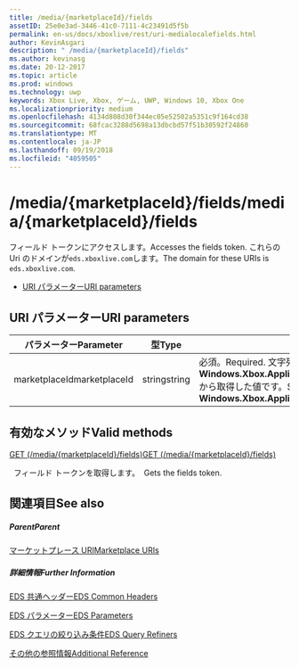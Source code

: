 ```yaml
---
title: /media/{marketplaceId}/fields
assetID: 25e0e3ad-3446-41c0-7111-4c23491d5f5b
permalink: en-us/docs/xboxlive/rest/uri-medialocalefields.html
author: KevinAsgari
description: " /media/{marketplaceId}/fields"
ms.author: kevinasg
ms.date: 20-12-2017
ms.topic: article
ms.prod: windows
ms.technology: uwp
keywords: Xbox Live, Xbox, ゲーム, UWP, Windows 10, Xbox One
ms.localizationpriority: medium
ms.openlocfilehash: 4134d808d30f344ec05e52502a5351c9f164cd38
ms.sourcegitcommit: 68fcac3288d5698a13dbcbd57f51b30592f24860
ms.translationtype: MT
ms.contentlocale: ja-JP
ms.lasthandoff: 09/19/2018
ms.locfileid: "4059505"
---
```

# <a name="mediamarketplaceidfields"></a><span data-ttu-id="7e07a-104">/media/{marketplaceId}/fields</span><span class="sxs-lookup"><span data-stu-id="7e07a-104">/media/{marketplaceId}/fields</span></span>
<span data-ttu-id="7e07a-105">フィールド トークンにアクセスします。</span><span class="sxs-lookup"><span data-stu-id="7e07a-105">Accesses the fields token.</span></span> <span data-ttu-id="7e07a-106">これらの Uri のドメインが`eds.xboxlive.com`します。</span><span class="sxs-lookup"><span data-stu-id="7e07a-106">The domain for these URIs is `eds.xboxlive.com`.</span></span>
 
  * [<span data-ttu-id="7e07a-107">URI パラメーター</span><span class="sxs-lookup"><span data-stu-id="7e07a-107">URI parameters</span></span>](#ID4EV)
 
<a id="ID4EV"></a>

 
## <a name="uri-parameters"></a><span data-ttu-id="7e07a-108">URI パラメーター</span><span class="sxs-lookup"><span data-stu-id="7e07a-108">URI parameters</span></span>
 
| <span data-ttu-id="7e07a-109">パラメーター</span><span class="sxs-lookup"><span data-stu-id="7e07a-109">Parameter</span></span>| <span data-ttu-id="7e07a-110">型</span><span class="sxs-lookup"><span data-stu-id="7e07a-110">Type</span></span>| <span data-ttu-id="7e07a-111">説明</span><span class="sxs-lookup"><span data-stu-id="7e07a-111">Description</span></span>| 
| --- | --- | --- | 
| <span data-ttu-id="7e07a-112">marketplaceId</span><span class="sxs-lookup"><span data-stu-id="7e07a-112">marketplaceId</span></span>| <span data-ttu-id="7e07a-113">string</span><span class="sxs-lookup"><span data-stu-id="7e07a-113">string</span></span>| <span data-ttu-id="7e07a-114">必須。</span><span class="sxs-lookup"><span data-stu-id="7e07a-114">Required.</span></span> <span data-ttu-id="7e07a-115">文字列<b>Windows.Xbox.ApplicationModel.Store.Configuration.MarketplaceId</b>から取得した値です。</span><span class="sxs-lookup"><span data-stu-id="7e07a-115">String value obtained from the <b>Windows.Xbox.ApplicationModel.Store.Configuration.MarketplaceId</b>.</span></span>| 
  
<a id="ID4EUB"></a>

 
## <a name="valid-methods"></a><span data-ttu-id="7e07a-116">有効なメソッド</span><span class="sxs-lookup"><span data-stu-id="7e07a-116">Valid methods</span></span>

[<span data-ttu-id="7e07a-117">GET (/media/{marketplaceId}/fields)</span><span class="sxs-lookup"><span data-stu-id="7e07a-117">GET (/media/{marketplaceId}/fields)</span></span>](uri-medialocalefieldsget.md)

<span data-ttu-id="7e07a-118">&nbsp;&nbsp;フィールド トークンを取得します。</span><span class="sxs-lookup"><span data-stu-id="7e07a-118">&nbsp;&nbsp;Gets the fields token.</span></span>
 
<a id="ID4E5B"></a>

 
## <a name="see-also"></a><span data-ttu-id="7e07a-119">関連項目</span><span class="sxs-lookup"><span data-stu-id="7e07a-119">See also</span></span>
 
<a id="ID4EAC"></a>

 
##### <a name="parent"></a><span data-ttu-id="7e07a-120">Parent</span><span class="sxs-lookup"><span data-stu-id="7e07a-120">Parent</span></span> 

[<span data-ttu-id="7e07a-121">マーケットプレース URI</span><span class="sxs-lookup"><span data-stu-id="7e07a-121">Marketplace URIs</span></span>](atoc-reference-marketplace.md)

  
<a id="ID4EKC"></a>

 
##### <a name="further-information"></a><span data-ttu-id="7e07a-122">詳細情報</span><span class="sxs-lookup"><span data-stu-id="7e07a-122">Further Information</span></span> 

[<span data-ttu-id="7e07a-123">EDS 共通ヘッダー</span><span class="sxs-lookup"><span data-stu-id="7e07a-123">EDS Common Headers</span></span>](../../additional/edscommonheaders.md)

 [<span data-ttu-id="7e07a-124">EDS パラメーター</span><span class="sxs-lookup"><span data-stu-id="7e07a-124">EDS Parameters</span></span>](../../additional/edsparameters.md)

 [<span data-ttu-id="7e07a-125">EDS クエリの絞り込み条件</span><span class="sxs-lookup"><span data-stu-id="7e07a-125">EDS Query Refiners</span></span>](../../additional/edsqueryrefiners.md)

 [<span data-ttu-id="7e07a-126">その他の参照情報</span><span class="sxs-lookup"><span data-stu-id="7e07a-126">Additional Reference</span></span>](../../additional/atoc-xboxlivews-reference-additional.md)

   